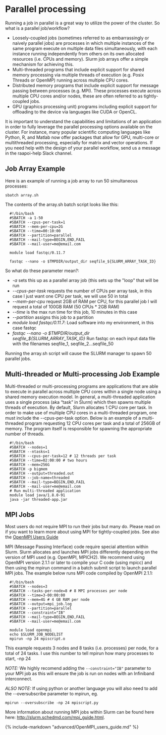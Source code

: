# Parallel processing

Running a job in parallel is a great way to utilize the power of the cluster.  So what is a parallel job/workflow?

* Loosely-coupled jobs (sometimes referred to as embarrassingly or naively parallel jobs) are processes in which multiple instances of the same program execute on multiple data files simultaneously, with each instance running independently from others on its own allocated resources (i.e. CPUs and memory). Slurm job arrays offer a simple mechanism for achieving this.
* Multi-threaded programs that include explicit support for shared memory processing via multiple threads of execution (e.g. Posix Threads or OpenMP) running across multiple CPU cores.
* Distributed memory programs that include explicit support for message passing between processes (e.g. MPI). These processes execute across multiple CPU cores and/or nodes, these are often referred to as tightly-coupled jobs.
* GPU (graphics processing unit) programs including explicit support for offloading to the device via languages like CUDA or OpenCL.

It is important to understand the capabilities and limitations of an application in order to fully leverage the parallel processing options available on the cluster. For instance, many popular scientific computing languages like Python, R, and Matlab now offer packages that allow for GPU, multi-core or multithreaded processing, especially for matrix and vector operations.  If you need help with the design of your parallel workflow, send us a message in the raapoi-help Slack channel.

## Job Array Example

Here is an example of running a job array to run 50 simultaneous processes:

  `sbatch array.sh`

The contents of the array.sh batch script looks like this:

```
  #!/bin/bash
  #SBATCH -a 1-50
  #SBATCH --cpus-per-task=1
  #SBATCH --mem-per-cpu=2G
  #SBATCH --time=00:10:00
  #SBATCH --partition=parallel
  #SBATCH --mail-type=BEGIN,END,FAIL
  #SBATCH --mail-user=me@email.com

  module load fastqc/0.11.7

  fastqc --nano -o $TMPDIR/output_dir seqfile_${SLURM_ARRAY_TASK_ID}

```

So what do these parameter mean?:

* _-a_ sets this up as a parallel array job (this sets up the "loop" that will be run
* _--cpus-per-task_ requests the number of CPUs per array task, in this case I just want one CPU per task, we will use 50 in total
* _--mem-per-cpu_ request 2GB of RAM per CPU, for this parallel job I will request a total of 100GB RAM (50 CPUs * 2GB RAM)
* _--time_ is the max run time for this job, 10 minutes in this case
* _--partition_ assigns this job to a partition
* _module load fastqc/0.11.7_: Load software into my environment, in this case fastqc
* _fastqc --nano -o $TMPDIR/output_dir seqfile_${SLURM_ARRAY_TASK_ID}_ Run fastqc on each input data file with the filenames seqfile_1, seqfile_2...seqfile_50

Running the array.sh script will cause the SLURM manager to spawn 50 parallel jobs.



## Multi-threaded or Multi-processing Job Example

Multi-threaded or multi-processing programs are applications that are able to
execute in parallel across multiple CPU cores within a single node using a
shared memory execution model. In general, a multi-threaded application uses a
single process (aka “task” in Slurm) which then spawns multiple threads of
execution. By default, Slurm allocates 1 CPU core per task. In order to make use
of multiple CPU cores in a multi-threaded program, one must include the
--cpus-per-task option.  Below is an example of a multi-threaded program
requesting 12 CPU cores per task and a total of 256GB of memory. The program itself is responsible for spawning the appropriate number of threads.

```
  #!/bin/bash
  #SBATCH --nodes=1
  #SBATCH --ntasks=1
  #SBATCH --cpus-per-task=12 # 12 threads per task
  #SBATCH --time=02:00:00 # two hours
  #SBATCH --mem=256G
  #SBATCH -p bigmem
  #SBATCH --output=threaded.out
  #SBATCH --job-name=threaded
  #SBATCH --mail-type=BEGIN,END,FAIL
  #SBATCH --mail-user=me@email.com
  # Run multi-threaded application
  module load java/1.8.0-91
  java -jar threaded-app.jar
```

## MPI Jobs

Most users do not require MPI to run their jobs but many do.  Please read on if you want to learn more about using MPI for tightly-coupled jobs. See also the [OpenMPI Users Guide](advanced/OpenMPI_users_guide.md)

MPI (Message Passing Interface) code require special attention within Slurm. Slurm allocates and launches MPI jobs differently depending on the version of MPI used (e.g. OpenMPI, MPICH2). We recommend using OpenMPI version 2.1.1 or later to compile your C code (using mpicc) and then using the mpirun command in a batch submit script to launch parallel MPI jobs. The example below runs MPI code compiled by OpenMPI 2.1.1:

```
  #!/bin/bash
  #SBATCH --nodes=3
  #SBATCH --tasks-per-node=8 # 8 MPI processes per node
  #SBATCH --time=3-00:00:00
  #SBATCH --mem=4G # 4 GB RAM per node
  #SBATCH --output=mpi_job.log
  #SBATCH --partition=parallel
  #SBATCH --constraint="IB"
  #SBATCH --mail-type=BEGIN,END,FAIL
  #SBATCH --mail-user=me@email.com

  module load openmpi
  echo $SLURM_JOB_NODELIST
  mpirun -np 24 mpiscript.o

```

This example requests 3 nodes and 8 tasks (i.e. processes) per node, for a total of 24 tasks.  I use this number to tell mpirun how many processes to start, -np 24

_NOTE:_ We highly recomend adding the `--constraint="IB"` parameter to your MPI job as
this will ensure the job is run on nodes with an Infiniband interconnect.

_ALSO NOTE:_  If using python or another language you will also need to add the --oversubscribe parameter to mpirun, eg.

  `mpirun --oversubscribe -np 24 mpiscript.py`

More information about running MPI jobs within Slurm can be found here here: http://slurm.schedmd.com/mpi_guide.html.

{%
include-markdown "advanced/OpenMPI_users_guide.md"
%}


